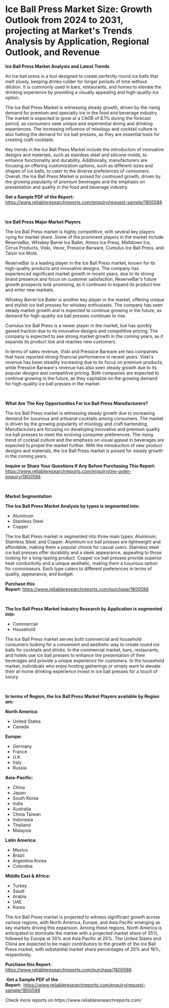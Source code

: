 <p><h1>Ice Ball Press Market Size: Growth Outlook from 2024 to 2031, projecting at Market's Trends Analysis by Application, Regional Outlook, and Revenue</h1></p><p><strong>Ice Ball Press Market Analysis and Latest Trends</strong></p>
<p><p>An ice ball press is a tool designed to create perfectly round ice balls that melt slowly, keeping drinks colder for longer periods of time without dilution. It is commonly used in bars, restaurants, and homes to elevate the drinking experience by providing a visually appealing and high-quality ice option.</p><p>The Ice Ball Press Market is witnessing steady growth, driven by the rising demand for premium and specialty ice in the food and beverage industry. The market is expected to grow at a CAGR of 8.1% during the forecast period, as consumers seek unique and experiential dining and drinking experiences. The increasing influence of mixology and cocktail culture is also fueling the demand for ice ball presses, as they are essential tools for creating craft cocktails.</p><p>Key trends in the Ice Ball Press Market include the introduction of innovative designs and materials, such as stainless steel and silicone molds, to enhance functionality and durability. Additionally, manufacturers are focusing on offering customization options, such as different sizes and shapes of ice balls, to cater to the diverse preferences of consumers. Overall, the Ice Ball Press Market is poised for continued growth, driven by the growing popularity of premium beverages and the emphasis on presentation and quality in the food and beverage industry.</p></p>
<p><strong>Get a Sample PDF of the Report:&nbsp;</strong> <a href="https://www.reliableresearchreports.com/enquiry/request-sample/1800588">https://www.reliableresearchreports.com/enquiry/request-sample/1800588</a></p>
<p>&nbsp;</p>
<p><strong>Ice Ball Press Major Market Players</strong></p>
<p><p>The Ice Ball Press market is highly competitive, with several key players vying for market share. Some of the prominent players in the market include ReserveBar, Whiskey Barrel Ice Baller, Atmos Ice Press, Meltdown Ice, Cirrus Products, Viski, Vevor, Pressice Barware, Cumulus Ice Ball Press, and Taisin Ice Mold.</p><p>ReserveBar is a leading player in the Ice Ball Press market, known for its high-quality products and innovative designs. The company has experienced significant market growth in recent years, due to its strong brand presence and focus on customer satisfaction. ReserveBar's future growth prospects look promising, as it continues to expand its product line and enter new markets.</p><p>Whiskey Barrel Ice Baller is another key player in the market, offering unique and stylish ice ball presses for whiskey enthusiasts. The company has seen steady market growth and is expected to continue growing in the future, as demand for high-quality ice ball presses continues to rise.</p><p>Cumulus Ice Ball Press is a newer player in the market, but has quickly gained traction due to its innovative designs and competitive pricing. The company is expected to see strong market growth in the coming years, as it expands its product line and reaches new customers.</p><p>In terms of sales revenue, Viski and Pressice Barware are two companies that have reported strong financial performance in recent years. Viski's revenue has been steadily increasing due to its focus on premium products, while Pressice Barware's revenue has also seen steady growth due to its popular designs and competitive pricing. Both companies are expected to continue growing in the future, as they capitalize on the growing demand for high-quality ice ball presses in the market.</p></p>
<p>&nbsp;</p>
<p><strong>What Are The Key Opportunities For Ice Ball Press Manufacturers?</strong></p>
<p><p>The Ice Ball Press market is witnessing steady growth due to increasing demand for luxurious and artisanal cocktails among consumers. The market is driven by the growing popularity of mixology and craft bartending. Manufacturers are focusing on developing innovative and premium quality ice ball presses to meet the evolving consumer preferences. The rising trend of cocktail culture and the emphasis on visual appeal in beverages are expected to propel the market further. With the introduction of new product designs and materials, the Ice Ball Press market is poised for steady growth in the coming years.</p></p>
<p><strong>Inquire or Share Your Questions If Any Before Purchasing This Report:</strong> <a href="https://www.reliableresearchreports.com/enquiry/pre-order-enquiry/1800588">https://www.reliableresearchreports.com/enquiry/pre-order-enquiry/1800588</a></p>
<p>&nbsp;</p>
<p><strong>Market Segmentation</strong></p>
<p><strong>The Ice Ball Press Market Analysis by types is segmented into:</strong></p>
<p><ul><li>Aluminum</li><li>Stainless Steel</li><li>Copper</li></ul></p>
<p><p>The Ice Ball Press market is segmented into three main types: Aluminum, Stainless Steel, and Copper. Aluminum ice ball presses are lightweight and affordable, making them a popular choice for casual users. Stainless steel ice ball presses offer durability and a sleek appearance, appealing to those looking for a long-lasting product. Copper ice ball presses provide superior heat conductivity and a unique aesthetic, making them a luxurious option for connoisseurs. Each type caters to different preferences in terms of quality, appearance, and budget.</p></p>
<p><strong>Purchase this Report:&nbsp;</strong><a href="https://www.reliableresearchreports.com/purchase/1800588">https://www.reliableresearchreports.com/purchase/1800588</a></p>
<p>&nbsp;</p>
<p><strong>The Ice Ball Press Market Industry Research by Application is segmented into:</strong></p>
<p><ul><li>Commercial</li><li>Household</li></ul></p>
<p><p>The Ice Ball Press market serves both commercial and household consumers looking for a convenient and aesthetic way to create round ice balls for cocktails and drinks. In the commercial market, bars, restaurants, and hotels use ice ball presses to enhance the presentation of their beverages and provide a unique experience for customers. In the household market, individuals who enjoy hosting gatherings or simply want to elevate their at-home drinking experience invest in ice ball presses for a touch of luxury.</p></p>
<p>&nbsp;</p>
<p><strong>In terms of Region, the Ice Ball Press Market Players available by Region are:</strong></p>
<p>
    <p> <strong> North America: </strong>
        <ul>
            <li>United States</li>
            <li>Canada</li>
        </ul>
        </p> 
    <p> <strong> Europe: </strong>
        <ul>
            <li>Germany</li>
            <li>France</li>
            <li>U.K.</li>
            <li>Italy</li>
            <li>Russia</li>
        </ul>
        </p> 
    <p> <strong> Asia-Pacific: </strong>
        <ul>
            <li>China</li>
            <li>Japan</li>
            <li>South Korea</li>
            <li>India</li>
            <li>Australia</li>
            <li>China Taiwan</li>
            <li>Indonesia</li>
            <li>Thailand</li>
            <li>Malaysia</li>
        </ul>
        </p> 
    <p> <strong> Latin America: </strong>
        <ul>
            <li>Mexico</li>
            <li>Brazil</li>
            <li>Argentina Korea</li>
            <li>Colombia</li>
        </ul>
        </p> 
    <p> <strong> Middle East & Africa: </strong>
        <ul>
            <li>Turkey</li>
            <li>Saudi</li>
            <li>Arabia</li>
            <li>UAE</li>
            <li>Korea</li>
        </ul>
    </p>
    </p>
<p><p>The Ice Ball Press market is projected to witness significant growth across various regions, with North America, Europe, and Asia Pacific emerging as key markets driving this expansion. Among these regions, North America is anticipated to dominate the market with a projected market share of 35%, followed by Europe at 30% and Asia Pacific at 25%. The United States and China are expected to be major contributors to the growth of the Ice Ball Press market, with substantial market share percentages of 20% and 18%, respectively.</p></p>
<p><strong>Purchase this Report: </strong><a href="https://www.reliableresearchreports.com/purchase/1800588">https://www.reliableresearchreports.com/purchase/1800588</a></p>
<p>&nbsp;<strong>Get a Sample PDF of the Report:&nbsp;&nbsp;</strong><a href="https://www.reliableresearchreports.com/enquiry/request-sample/1800588">https://www.reliableresearchreports.com/enquiry/request-sample/1800588</a></p>
<p><strong></strong></p>
<p>Check more reports on https://www.reliableresearchreports.com/</p>